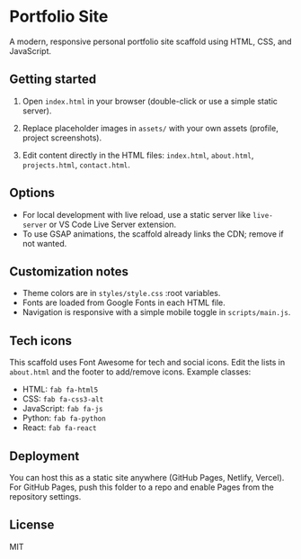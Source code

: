 Portfolio Site
===============

A modern, responsive personal portfolio site scaffold using HTML, CSS, and JavaScript.

Getting started
---------------
1. Open `index.html` in your browser (double-click or use a simple static server).

2. Replace placeholder images in `assets/` with your own assets (profile, project screenshots).

3. Edit content directly in the HTML files: `index.html`, `about.html`, `projects.html`, `contact.html`.

Options
-------
- For local development with live reload, use a static server like `live-server` or VS Code Live Server extension.
- To use GSAP animations, the scaffold already links the CDN; remove if not wanted.

Customization notes
-------------------
- Theme colors are in `styles/style.css` :root variables.
- Fonts are loaded from Google Fonts in each HTML file.
- Navigation is responsive with a simple mobile toggle in `scripts/main.js`.

Tech icons
----------
This scaffold uses Font Awesome for tech and social icons. Edit the lists in `about.html` and the footer to add/remove icons. Example classes:

 - HTML: `fab fa-html5`
 - CSS: `fab fa-css3-alt`
 - JavaScript: `fab fa-js`
 - Python: `fab fa-python`
 - React: `fab fa-react`

Deployment
----------
You can host this as a static site anywhere (GitHub Pages, Netlify, Vercel). For GitHub Pages, push this folder to a repo and enable Pages from the repository settings.

License
-------
MIT
